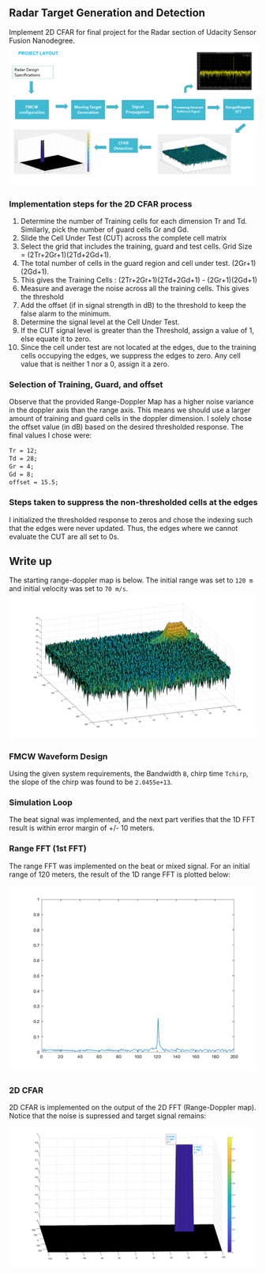## Radar Target Generation and Detection
Implement 2D CFAR for final project for the Radar section of Udacity Sensor Fusion Nanodegree.
![](./images/project-layout.png)

### Implementation steps for the 2D CFAR process
1. Determine the number of Training cells for each dimension Tr and Td. Similarly, pick the number of guard cells Gr and Gd.
2. Slide the Cell Under Test (CUT) across the complete cell matrix
3. Select the grid that includes the training, guard and test cells. Grid Size = (2Tr+2Gr+1)(2Td+2Gd+1).
4. The total number of cells in the guard region and cell under test. (2Gr+1)(2Gd+1).
5. This gives the Training Cells : (2Tr+2Gr+1)(2Td+2Gd+1) - (2Gr+1)(2Gd+1)
6. Measure and average the noise across all the training cells. This gives the threshold
7. Add the offset (if in signal strength in dB) to the threshold to keep the false alarm to the minimum.
8. Determine the signal level at the Cell Under Test.
9. If the CUT signal level is greater than the Threshold, assign a value of 1, else equate it to zero.
10. Since the cell under test are not located at the edges, due to the training cells occupying the edges, we suppress the edges to zero. Any cell value that is neither 1 nor a 0, assign it a zero.

### Selection of Training, Guard, and offset
Observe that the provided Range-Doppler Map has a higher noise variance in the doppler axis than the range axis. This means we should use a larger amount of training and guard cells in the doppler dimension. I solely chose the offset value (in dB) based on the desired thresholded response. The final values I chose were:
```
Tr = 12;
Td = 28;
Gr = 4;
Gd = 8;
offset = 15.5;
```

### Steps taken to suppress the non-thresholded cells at the edges
I initialized the thresholded response to zeros and chose the indexing such that the edges were never updated. Thus, the edges where we cannot evaluate the CUT are all set to 0s.

## Write up
The starting range-doppler map is below. The initial range was set to `120 m` and initial velocity was set to `70 m/s`.
![](./images/2D-CFAR-signal.png)

### FMCW Waveform Design
Using the given system requirements, the Bandwidth `B`, chirp time `Tchirp`, the slope of the chirp was found to be `2.0455e+13`.

### Simulation Loop
The beat signal was implemented, and the next part verifies that the 1D FFT result is within error margin of +/- 10 meters.

### Range FFT (1st FFT)
The range FFT was implemented on the beat or mixed signal. For an initial range of 120 meters, the result of the 1D range FFT is plotted below:

![](./images/1D-range-FFT.png)

### 2D CFAR
2D CFAR is implemented on the output of the 2D FFT (Range-Doppler map). Notice that the noise is supressed and target signal remains:

![](./images/2D-CFAR-results.png "results")
